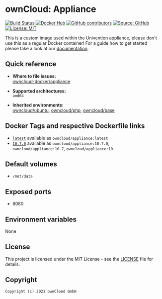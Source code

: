 # ownCloud: Appliance

[![Build Status](https://img.shields.io/drone/build/owncloud-docker/appliance?logo=drone&server=https%3A%2F%2Fdrone.owncloud.com)](https://drone.owncloud.com/owncloud-docker/appliance)
[![Docker Hub](https://img.shields.io/docker/v/owncloud/appliance?logo=docker&label=dockerhub&sort=semver&logoColor=white)](https://hub.docker.com/r/owncloud/appliance)
[![GitHub contributors](https://img.shields.io/github/contributors/owncloud-docker/appliance)](https://github.com/owncloud-docker/appliance/graphs/contributors)
[![Source: GitHub](https://img.shields.io/badge/source-github-blue.svg?logo=github&logoColor=white)](https://github.com/owncloud-docker/appliance)
[![License: MIT](https://img.shields.io/github/license/owncloud-docker/appliance)](https://github.com/owncloud-docker/appliance/blob/master/LICENSE)

This is a custom image used within the Univention appliance, please don't use this as a regular Docker container! For a guide how to get started please take a look at our [documentation](https://doc.owncloud.com/server/latest/admin_manual/appliance/installation/installation.html).

## Quick reference

- **Where to file issues:**\
  [owncloud-docker/appliance](https://github.com/owncloud-docker/appliance/issues)

- **Supported architectures:**\
  `amd64`

- **Inherited environments:**\
  [owncloud/ubuntu](https://github.com/owncloud-docker/ubuntu#environment-variables),
  [owncloud/php](https://github.com/owncloud-docker/php#environment-variables),
  [owncloud/base](https://github.com/owncloud-docker/base#environment-variables)

## Docker Tags and respective Dockerfile links

- [`latest`](https://github.com/owncloud-docker/appliance/blob/master/latest/Dockerfile.amd64) available as `owncloud/appliance:latest`
- [`10.7.0`](https://github.com/owncloud-docker/appliance/blob/master/v20.04/Dockerfile.amd64) available as `owncloud/appliance:10.7.0`, `owncloud/appliance:10.7`, `owncloud/appliance:10`

## Default volumes

- `/mnt/data`

## Exposed ports

- 8080

## Environment variables

None

## License

This project is licensed under the MIT License - see the [LICENSE](https://github.com/owncloud-docker/appliance/blob/master/LICENSE) file for details.

## Copyright

```Text
Copyright (c) 2021 ownCloud GmbH
```
